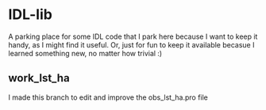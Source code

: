 # IDL-lib
A parking place for some IDL code that I park here because I want to keep it handy, as I might find it useful. 
Or, just for fun to keep it available becasue I learned something new, no matter how trivial :)
 ## work_lst_ha
 I made this branch to edit and improve the obs_lst_ha.pro file
